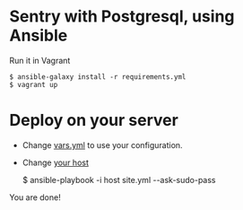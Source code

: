 # Sentry with Postgresql, using Ansible

Run it in Vagrant

    $ ansible-galaxy install -r requirements.yml
    $ vagrant up

# Deploy on your server

- Change [vars.yml](https://github.com/javaguirre/sentry-ansible-postgres-example/blob/master/vars.yml) to use your configuration.
- Change [your host](https://github.com/javaguirre/sentry-ansible-postgres-example/blob/master/host)

    $ ansible-playbook -i host site.yml --ask-sudo-pass

You are done!
